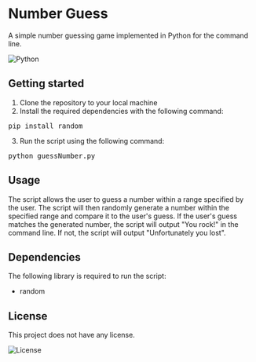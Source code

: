# Number Guess

A simple number guessing game implemented in Python for the command line.

![Python](https://img.shields.io/badge/-Python-3776AB?style=flat-square&logo=Python)

## Getting started

1. Clone the repository to your local machine
2. Install the required dependencies with the following command:

<pre>pip install random</pre>

3. Run the script using the following command:

<pre>python guessNumber.py</pre>


## Usage
The script allows the user to guess a number within a range specified by the user.
The script will then randomly generate a number within the specified range and compare it to the user's guess.
If the user's guess matches the generated number, the script will output "You rock!" in the command line.
If not, the script will output "Unfortunately you lost".

## Dependencies
The following library is required to run the script:
- random

## License
This project does not have any license.

![License](https://img.shields.io/badge/license-None-green.svg?style=flat-square)

